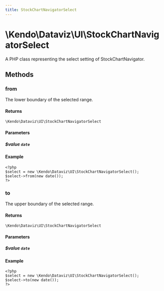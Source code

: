```yaml
---
title: StockChartNavigatorSelect
---
```


# \Kendo\Dataviz\UI\StockChartNavigatorSelect

A PHP class representing the select setting of StockChartNavigator.


## Methods

### from
The lower boundary of the selected range.

#### Returns
`\Kendo\Dataviz\UI\StockChartNavigatorSelect`

#### Parameters

##### $value `date`



#### Example 
    <?php
    $select = new \Kendo\Dataviz\UI\StockChartNavigatorSelect();
    $select->from(new date());
    ?>

### to
The upper boundary of the selected range.

#### Returns
`\Kendo\Dataviz\UI\StockChartNavigatorSelect`

#### Parameters

##### $value `date`



#### Example 
    <?php
    $select = new \Kendo\Dataviz\UI\StockChartNavigatorSelect();
    $select->to(new date());
    ?>

